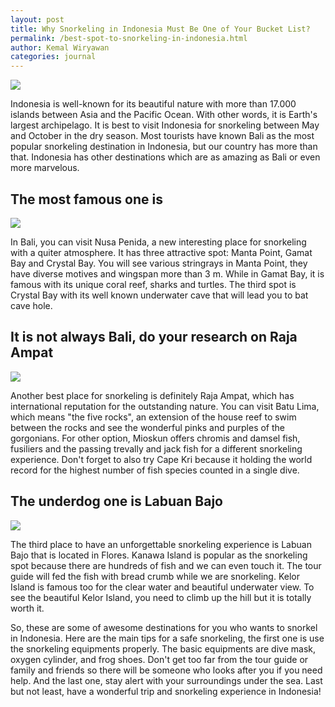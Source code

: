 ```yaml
---
layout: post
title: Why Snorkeling in Indonesia Must Be One of Your Bucket List?
permalink: /best-spot-to-snorkeling-in-indonesia.html
author: Kemal Wiryawan
categories: journal
---
```


<img src="https://i.imgur.com/vLDUFiD.jpg" class="post-feat-img img-responsive" />

Indonesia is well-known for its beautiful nature with more than 17.000 islands between Asia and the Pacific Ocean. With other words, it is Earth's largest archipelago. It is best to visit Indonesia for snorkeling between May and October in the dry season. Most tourists have known Bali as the most popular snorkeling destination in Indonesia, but our country has more than that. Indonesia has other destinations which are as amazing as Bali or even more marvelous.

## The most famous one is

<img src="https://3.bp.blogspot.com/-8rpTUDYNNG4/WKxrp5OxzJI/AAAAAAAACYI/4x8atH2kgM8OOcKZV5QBZ-qsoTy_YUaLQCLcB/s1600/Snorkeling%2BMurah%2Bdi%2Bbali.jpg" class="img-responsive post-child-img" />

In Bali, you can visit Nusa Penida, a new interesting place for snorkeling with a quiter atmosphere. It has three attractive spot: Manta Point, Gamat Bay and Crystal Bay. You will see various stringrays in Manta Point, they have diverse motives and wingspan more than 3 m. While in Gamat Bay, it is famous with its unique coral reef, sharks and turtles. The third spot is Crystal Bay with its well known underwater cave that will lead you to bat cave hole.

## It is not always Bali, do your research on Raja Ampat

<img src="https://i1.wp.com/cruising-raja-ampat.com/wp-content/uploads/2017/03/snorkeling-raja-ampat.jpg" class="img-repsonsive post-child-img" />

Another best place for snorkeling is definitely Raja Ampat, which has international reputation for the outstanding nature. You can visit Batu Lima, which means "the five rocks", an extension of the house reef to swim between the rocks and see the wonderful pinks and purples of the gorgonians. For other option, Mioskun offers chromis and damsel fish, fusiliers and the passing trevally and jack fish for a different snorkeling experience. Don't forget to also try Cape Kri because it holding the world record for the highest number of fish species counted in a single dive.

## The underdog one is Labuan Bajo

<img src="https://i0.wp.com/floresfantastictours.com/wp-content/uploads/2017/07/Snorkeling.jpg" class="img-repsonsive post-child-img" />

The third place to have an unforgettable snorkeling experience is Labuan Bajo that is located in Flores. Kanawa Island is popular as the snorkeling spot because there are hundreds of fish and we can even touch it. The tour guide will fed the fish with bread crumb while we are snorkeling. Kelor Island is famous too for the clear water and beautiful underwater view. To see the beautiful Kelor Island, you need to climb up the hill but it is totally worth it.

So, these are some of awesome destinations for you who wants to snorkel in Indonesia. Here are the main tips for a safe snorkeling, the first one is use the snorkeling equipments properly. The basic equipments are dive mask, oxygen cylinder, and frog shoes. Don't get too far from the tour guide or family and friends so there will be someone who looks after you if you need help. And the last one, stay alert with your surroundings under the sea. Last but not least, have a wonderful trip and snorkeling experience in Indonesia!
